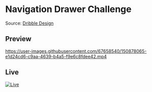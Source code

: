 # Navigation Drawer Challenge

Source: [Dribble Design](https://dribbble.com/shots/10664759-Navigation-Drawer-Animation)

## Preview

https://user-images.githubusercontent.com/67658540/150878065-e1d24cd6-c9aa-4639-b4a5-f9e6c8fdee42.mp4

## Live 

[![Live](https://user-images.githubusercontent.com/67658540/150879136-6ce7e78c-59b7-4b55-8488-3c24dab2eecb.png)](https://www.youtube.com/watch?v=UzeaorFfTXI)
